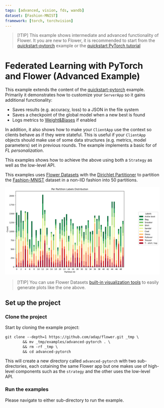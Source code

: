 ```yaml
---
tags: [advanced, vision, fds, wandb]
dataset: [Fashion-MNIST]
framework: [torch, torchvision]
---
```


> \[!TIP\]
> This example shows intermediate and advanced functionality of Flower. It you are new to Flower, it is recommended to start from the [quickstart-pytorch](https://github.com/adap/flower/tree/main/examples/quickstart-pytorch) example or the [quickstart PyTorch tutorial](https://flower.ai/docs/framework/tutorial-quickstart-pytorch.html)

# Federated Learning with PyTorch and Flower (Advanced Example)

This example extends the content of the [quickstart-pytorch](https://github.com/adap/flower/tree/main/examples/quickstart-pytorch) example. Primarily it demonstrates how to customize your `ServerApp` so it gains additional functionality:

- Saves results (e.g. accuracy, loss) to a JSON in the file system
- Saves a checkpoint of the global model when a new best is found
- Logs metrics to [Weight&Biases](<>) if enabled

In addition, it also shows how to make your `ClientApp` use the context so clients behave as if they were stateful. This is useful if your `ClientApp` objects should make use of some data structures (e.g. metrics, model parameters) set in previous rounds. The example implements a basic for of _FL personalization_.

This examples shows how to achieve the above using both a `Strategy` as well as the low-level API.

This examples uses [Flower Datasets](https://flower.ai/docs/datasets/) with the [Dirichlet Partitioner](https://flower.ai/docs/datasets/ref-api/flwr_datasets.partitioner.DirichletPartitioner.html#flwr_datasets.partitioner.DirichletPartitioner) to partition the [Fashion-MNIST](https://huggingface.co/datasets/zalando-datasets/fashion_mnist) dataset in a non-IID fashion into 50 partitions.

![](_static/fmnist_50_lda.png)

> \[!TIP\]
> You can use Flower Datasets [built-in visualization tools](https://flower.ai/docs/datasets/tutorial-visualize-label-distribution.html) to easily generate plots like the one above.

## Set up the project

### Clone the project

Start by cloning the example project:

```shell
git clone --depth=1 https://github.com/adap/flower.git _tmp \
        && mv _tmp/examples/advanced-pytorch . \
        && rm -rf _tmp \
        && cd advanced-pytorch
```

This will create a new directory called `advanced-pytorch` with two sub-directories, each cotaining the same Flower app but one makes use of high-level components such as the `strategy` and the other uses the low-level API.

### Run the examples

Please navigate to either sub-directory to run the example.
